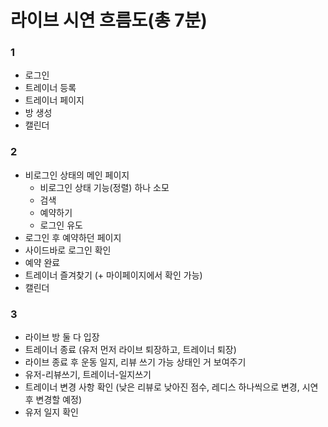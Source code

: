 # 라이브 시연 흐름도(총 7분)

### 1
- 로그인
- 트레이너 등록
- 트레이너 페이지
- 방 생성
- 캘린더

### 2
- 비로그인 상태의 메인 페이지
    - 비로그인 상태 기능(정렬) 하나 소모
    - 검색
    - 예약하기
    - 로그인 유도
- 로그인 후 예약하던 페이지
- 사이드바로 로그인 확인
- 예약 완료
- 트레이너 즐겨찾기 (+ 마이페이지에서 확인 가능)
- 캘린더

### 3
- 라이브 방 둘 다 입장
- 트레이너 종료 (유저 먼저 라이브 퇴장하고, 트레이너 퇴장)
- 라이브 종료 후 운동 일지, 리뷰 쓰기 가능 상태인 거 보여주기
- 유저-리뷰쓰기, 트레이너-일지쓰기
- 트레이너 변경 사항 확인 (낮은 리뷰로 낮아진 점수, 레디스 하나씩으로 변경, 시연 후 변경할 예정)
- 유저 일지 확인